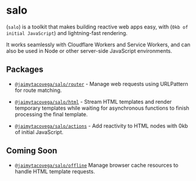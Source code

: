 # salo

(`salo`) is a toolkit that makes building reactive web apps easy, with (`0kb of initial JavaScript`) and lightning-fast rendering.

It works seamlessly with Cloudflare Workers and Service Workers, and can also be used in Node or other server-side JavaScript environments.

## Packages

- [`@jaimytacovega/salo/router`](./src/router.js) - Manage web requests using URLPattern for route matching.
  
- [`@jaimytacovega/salo/html`](./src/html.js) - Stream HTML templates and render temporary templates while waiting for asynchronous functions to finish processing the final template.

- [`@jaimytacovega/salo/actions`](./src/actions.js) - Add reactivity to HTML nodes with 0kb of initial JavaScript.

## Coming Soon

- [`@jaimytacovega/salo/offline`](./src/offline.js) Manage browser cache resources to handle HTML template requests.